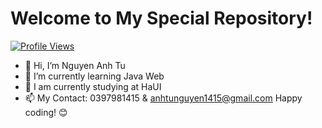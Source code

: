 # Welcome to My Special Repository!

[![Profile Views](https://shields.io/badge/dynamic/json?color=blue&label=Profile%20Views&query=%24.views&url=https%3A%2F%2Fapi.countapi.xyz%2Fget%2Fhits%2Fyour-username)](https://github.com/your-username)
- 👋 Hi, I’m Nguyen Anh Tu
- 👀 I’m currently learning Java Web
- 🌱 I am currently studying at HaUI
- 📫 My Contact: 0397981415 & anhtunguyen1415@gmail.com
Happy coding! 😊
<!---
anhtunguyen1415/anhtunguyen1415 is a ✨ special ✨ repository because its `README.md` (this file) appears on your GitHub profile.
You can click the Preview link to take a look at your changes.
--->
